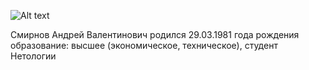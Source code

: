 
![Alt text](https://sun9-53.userapi.com/c10586/u52080615/-6/x_99316ee7.jpg)

Смирнов Андрей Валентинович
родился 29.03.1981 года рождения
образование: высшее (экономическое, техническое),
студент Нетологии 
